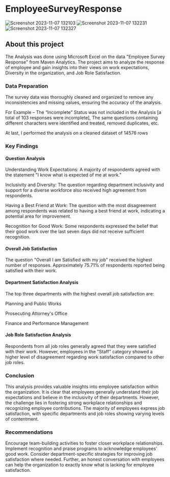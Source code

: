 # EmployeeSurveyResponse
![Screenshot 2023-11-07 132103](https://github.com/RituRaniGithub/CarbonEmissionAnalysis/assets/97839536/e0eecd89-74d0-48f7-b828-6d9008357146)
![Screenshot 2023-11-07 132231](https://github.com/RituRaniGithub/CarbonEmissionAnalysis/assets/97839536/a5fdec5e-a91b-4dec-8833-e73036c0d083)
![Screenshot 2023-11-07 132327](https://github.com/RituRaniGithub/CarbonEmissionAnalysis/assets/97839536/5d707ae9-19c9-48bf-b8d2-b88bd7987ac7)

## About this project
The Analysis was done using Microsoft Excel on the data "Employee Survey Response" from Maven Analytics. The project aims to analyze the response of employee and gain insights into their views on work expectations, Diversity in the organization, and Job Role Satisfaction.
### Data Preparation

The survey data was thoroughly cleaned and organized to remove any inconsistencies and missing values, ensuring the accuracy of the analysis.

For Example – The “Incomplete” Status was not included in the Analysis [a total of 103 responses were incomplete], The same questions containing different characters were identified and treated, removed duplicates, etc.

At last, I performed the analysis on a cleaned dataset of 14576 rows

### Key Findings

#### Question Analysis

Understanding Work Expectations: A majority of respondents agreed with the statement "I know what is expected of me at work."

Inclusivity and Diversity: The question regarding department inclusivity and support for a diverse workforce also received high agreement from respondents.

Having a Best Friend at Work: The question with the most disagreement among respondents was related to having a best friend at work, indicating a potential area for improvement.

Recognition for Good Work: Some respondents expressed the belief that their good work over the last seven days did not receive sufficient recognition.

#### Overall Job Satisfaction

The question "Overall I am Satisfied with my job" received the highest number of responses. Approximately 75.71% of respondents reported being satisfied with their work.

#### Department Satisfaction Analysis

The top three departments with the highest overall job satisfaction are:

Planning and Public Works

Prosecuting Attorney's Office

Finance and Performance Management

#### Job Role Satisfaction Analysis

Respondents from all job roles generally agreed that they were satisfied with their work. However, employees in the "Staff" category showed a higher level of disagreement regarding work satisfaction compared to other job roles.

### Conclusion

This analysis provides valuable insights into employee satisfaction within the organization. It is clear that employees generally understand their job expectations and believe in the inclusivity of their departments. However, the challenge lies in fostering strong workplace relationships and recognizing employee contributions. The majority of employees express job satisfaction, with specific departments and job roles showing varying levels of contentment.

### Recommendations

Encourage team-building activities to foster closer workplace relationships.
Implement recognition and praise programs to acknowledge employees' good work.
Consider department-specific strategies for improving job satisfaction where needed.
Further, an honest conversation with employees can help the organization to exactly know what is lacking for employee satisfaction.
